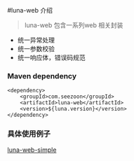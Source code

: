 #luna-web 介绍
> luna-web 包含一系列web 相关封装

* 统一异常处理
* 统一参数校验
* 统一响应体，错误码规范


### Maven dependency

```
<dependency>
	<groupId>com.seezoon</groupId>
	<artifactId>luna-web</artifactId>
	<version>${luna.version}</version>
</dependency>
```

### 具体使用例子

[luna-web-simple](https://github.com/734839030/luna/tree/master/luna-simples/luna-web-simple)
